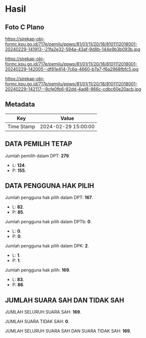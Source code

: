 # Hasil

## Foto C Plano

https://sirekap-obj-formc.kpu.go.id/717e/pemilu/ppwp/81/01/11/20/18/8101112018001-20240229-141913--21fa2e32-594a-43af-9d8b-144e9b3b093b.jpg

https://sirekap-obj-formc.kpu.go.id/717e/pemilu/ppwp/81/01/11/20/18/8101112018001-20240229-142005--df61e414-7c6a-4660-b7a7-f6a2968fbfc5.jpg

https://sirekap-obj-formc.kpu.go.id/717e/pemilu/ppwp/81/01/11/20/18/8101112018001-20240229-142117--9cfe0fb6-82dd-4ad8-866c-cdbc60e20acb.jpg


## Metadata

| Key        | Value               |
| ---------- | ------------------- |
| Time Stamp | 2024-02-29 15:00:00 |


## DATA PEMILIH TETAP

Jumlah pemilih dalam DPT: **279**.
 * L: **124**.
 * P: **155**.

## DATA PENGGUNA HAK PILIH

Jumlah pengguna hak pilih dalam DPT: **167**.
 * L: **82**.
 * P: **85**.

Jumlah pengguna hak pilih dalam DPTb: **0**.
 * L: **0**.
 * P: **0**.

Jumlah pengguna hak pilih dalam DPK: **2**.
 * L: **1**.
 * P: **1**.

Jumlah pengguna hak pilih: **169**.
 * L: **83**.
 * P: **86**.

## JUMLAH SUARA SAH DAN TIDAK SAH

JUMLAH SELURUH SUARA SAH: **169**.

JUMLAH SUARA TIDAK SAH: **0**.

JUMLAH SELURUH SUARA SAH DAN SUARA TIDAK SAH: **169**.


